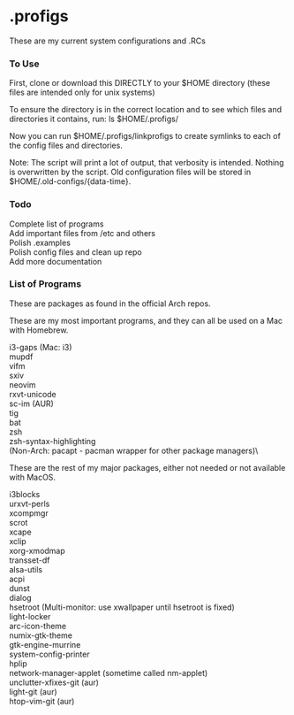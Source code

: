# .profigs
These are my current system configurations and .RCs


### To Use
First, clone or download this DIRECTLY to your $HOME directory (these files are intended only for unix systems)

To ensure the directory is in the correct location and to see which
files and directories it contains, run: ls $HOME/.profigs/

Now you can run $HOME/.profigs/linkprofigs to create
symlinks to each of the config files and directories.

Note: The script will print a lot of output, that verbosity is
intended. Nothing is overwritten by the script. Old
configuration files will be stored in
$HOME/.old-configs/{data-time}.


### Todo
Complete list of programs\
Add important files from /etc and others\
Polish .examples\
Polish config files and clean up repo\
Add more documentation


### List of Programs
These are packages as found in the official Arch repos.

These are my most important programs, and they can all be used on a Mac with Homebrew.

i3-gaps (Mac: i3)\
mupdf\
vifm\
sxiv\
neovim\
rxvt-unicode\
sc-im (AUR)\
tig\
bat\
zsh\
zsh-syntax-highlighting\
(Non-Arch: pacapt - pacman wrapper for other package managers)\


These are the rest of my major packages, either not needed or not
available with MacOS.

i3blocks\
urxvt-perls\
xcompmgr\
scrot\
xcape\
xclip\
xorg-xmodmap\
transset-df\
alsa-utils\
acpi\
dunst\
dialog\
hsetroot (Multi-monitor: use xwallpaper until hsetroot is fixed)\
light-locker\
arc-icon-theme\
numix-gtk-theme\
gtk-engine-murrine\
system-config-printer\
hplip\
network-manager-applet (sometime called nm-applet)\
unclutter-xfixes-git (aur)\
light-git (aur)\
htop-vim-git (aur)
